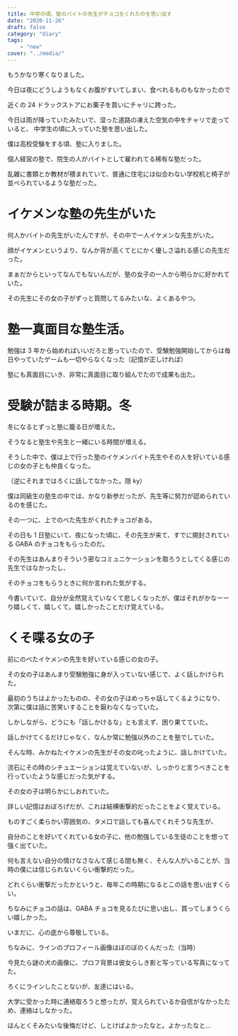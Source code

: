 ```yaml
---
title: 中学の頃、塾のバイトの先生がチョコをくれたのを思い出す
date: "2020-11-26"
draft: false
category: "diary"
tags:
    - "new"
cover: "../media/"
---
```


もうかなり寒くなりました。

今日は夜にどうしようもなくお腹がすいてしまい、食べれるものもなかったので

近くの 24 ドラックストアにお菓子を買いにチャリに跨った。

今日は雨が降っていたみたいで、湿った道路の凍えた空気の中をチャリで走っていると、
中学生の頃に入っていた塾を思い出した。

僕は高校受験をする頃、塾に入りました。

個人経営の塾で、院生の人がバイトとして雇われてる稀有な塾だった。

乱雑に書類とか教材が積まれていて、普通に住宅には似合わない学校机と椅子が並べられているような塾だった。

# イケメンな塾の先生がいた

何人かバイトの先生がいたんですが、その中で一人イケメンな先生がいた。

顔がイケメンというより、なんか背が高くてとにかく優しさ溢れる感じの先生だった。

まぁだからといってなんでもないんだが、塾の女子の一人から明らかに好かれていた。

その先生にその女の子がずっと質問してるみたいな、よくあるやつ。

# 塾一真面目な塾生活。

勉強は 3 年から始めればいいだろと思っていたので、受験勉強開始してからは毎日やっていたゲームも一切やらなくなった（記憶が正しければ）

塾にも真面目にいき、非常に真面目に取り組んでたので成果も出た。

# 受験が詰まる時期。冬

冬になるとずっと塾に籠る日が増えた。

そうなると塾生や先生と一緒にいる時間が増える。

そうした中で、僕は上で行った塾のイケメンバイト先生やその人を好いている感じの女の子とも仲良くなった。

（逆にそれまではろくに話してなかった。隠 ky）

僕は同級生の塾生の中では、かなり新参だったが、先生等に努力が認められているのを感じた。

その一つに、上でのべた先生がくれたチョコがある。

その日も 1 日塾にいて、夜になった頃に、その先生が来て、すでに開封されている GABA のチョコをもらったのだ。

その先生はあんまりそういう密なコミュニケーションを取ろうとしてくる感じの先生ではなかったし、

そのチョコをもらうときに何か言われた気がする。

今書いていて、自分が全然覚えていなくて悲しくなったが、僕はそれがかなーーり嬉しくて、嬉しくて。嬉しかったことだけ覚えている。

# くそ喋る女の子

前にのべたイケメンの先生を好いている感じの女の子。

その女の子はあんまり受験勉強に身が入っていない感じで、よく話しかけられた。

最初のうちはよかったものの、その女の子はめっちゃ話してくるようになり、
次第に僕は話に苦笑いすることを厭わなくなっていた。

しかしながら、どうにも「話しかけるな」とも言えず、困り果てていた。

話しかけてくるだけじゃなく、なんか常に勉強以外のことを塾でしていた。

そんな時、みかねたイケメンの先生がその女の叱ったように、話しかけていた。

流石にその時のシチュエーションは覚えていないが、しっかりと言うべきことを行っていたような感じだった気がする。

その女の子は明らかにしおれていた。

詳しい記憶はおぼろげだが、これは結構衝撃的だったことをよく覚えている。

ものすごく柔らかい雰囲気の、タメ口で話しても喜んでくれそうな先生が、

自分のことを好いてくれている女の子に、他の勉強している生徒のことを想って強く出ていた。

何も言えない自分の情けなさなんて感じる間も無く、そんな人がいることが、当時の僕には信じられないくらい衝撃的だった。

どれくらい衝撃だったかというと、毎年この時期になるとこの話を思い出すくらい。

ちなみにチョコの話は、GABA チョコを見るたびに思い出し、買ってしまうくらい嬉しかった。

いまだに、心の底から尊敬している。

ちなみに、ラインのプロフィール画像はぼのぼのくんだった（当時）

今見たら謎の犬の画像に、プロフ背景は彼女らしき影と写っている写真になってた。

ろくにラインしたことないが、友達にはいる。

大学に受かった時に連絡取ろうと想ったが、覚えられているか自信がなかったため、連絡はしなかった。

ほんとくそみたいな後悔だけど、しとけばよかったなと。よかったなと...
